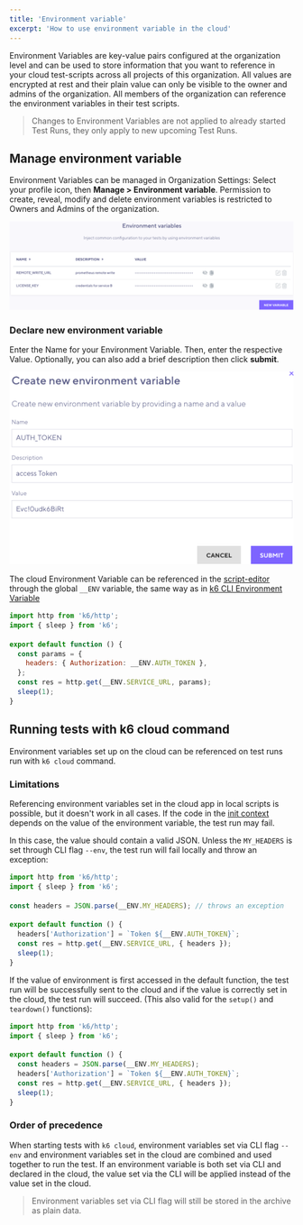 ```yaml
---
title: 'Environment variable'
excerpt: 'How to use environment variable in the cloud'
---
```


Environment Variables are key-value pairs configured at the organization level and can be used to store information that you want to reference in your cloud test-scripts across all projects of this organization. All values are encrypted at rest and their plain value can only be visible to the owner and admins of the organization. All members of the organization can reference the environment variables in their test scripts. 

> Changes to Environment Variables are not applied to already started Test Runs, they only apply to new upcoming Test Runs.

## Manage environment variable

Environment Variables can be managed in Organization Settings: Select your profile icon, then **Manage > Environment variable**. Permission to create, reveal, modify and delete environment variables is restricted to Owners and Admins of the organization. 

![k6 Environment Variable](./images/envvars/envvars_view.png)


### Declare new environment variable

Enter the Name for your Environment Variable. Then, enter the respective Value. Optionally, you can also add a brief description then click **submit**. 

![k6 Environment Variable](./images/envvars/create_envvars.png)

The cloud Environment Variable can be referenced in the [script-editor](https://k6.io/docs/cloud/creating-and-running-a-test/script-editor/) through the global `__ENV` variable, the same way as in [k6 CLI Environment Variable](https://k6.io/docs/using-k6/environment-variables/#passing-environment-variables-to-the-k6-script)

```javascript
import http from 'k6/http';
import { sleep } from 'k6';

export default function () {
  const params = {
    headers: { Authorization: __ENV.AUTH_TOKEN },
  };
  const res = http.get(__ENV.SERVICE_URL, params);
  sleep(1);
}
```

## Running tests with k6 cloud command

Environment variables set up on the cloud can be referenced on test runs run with `k6 cloud` command. 

### Limitations

Referencing environment variables set in the cloud app in local scripts is possible, but it doesn't work in all cases. If the code in the [init context](https://k6.io/docs/getting-started/running-k6#the-init-context-and-the-default-function) depends on the value of the environment variable, the test run may fail.

In this case, the value should contain a valid JSON. Unless the `MY_HEADERS` is set through CLI flag `--env`,
the test run will fail locally and throw an exception:

```javascript
import http from 'k6/http';
import { sleep } from 'k6';

const headers = JSON.parse(__ENV.MY_HEADERS); // throws an exception

export default function () {
  headers['Authorization'] = `Token ${__ENV.AUTH_TOKEN}`;
  const res = http.get(__ENV.SERVICE_URL, { headers });
  sleep(1);
}
```

If the value of environment is first accessed in the default function, the test run will be successfully sent to the cloud and if the value is correctly set in the cloud, the test run will succeed. (This also valid for the `setup()` and `teardown()` functions):

```javascript
import http from 'k6/http';
import { sleep } from 'k6';

export default function () {
  const headers = JSON.parse(__ENV.MY_HEADERS);
  headers['Authorization'] = `Token ${__ENV.AUTH_TOKEN}`;
  const res = http.get(__ENV.SERVICE_URL, { headers });
  sleep(1);
}
```

### Order of precedence

When starting tests with `k6 cloud`, environment variables set via CLI flag `--env` and environment variables set in the cloud are combined and used together to run the test. If an environment variable is both set via CLI and declared in the cloud, the value set via the CLI will be applied instead of the value set in the cloud.

<Blockquote mod="warning">
Environment variables set via CLI flag will still be stored in the archive as plain data.
</Blockquote>